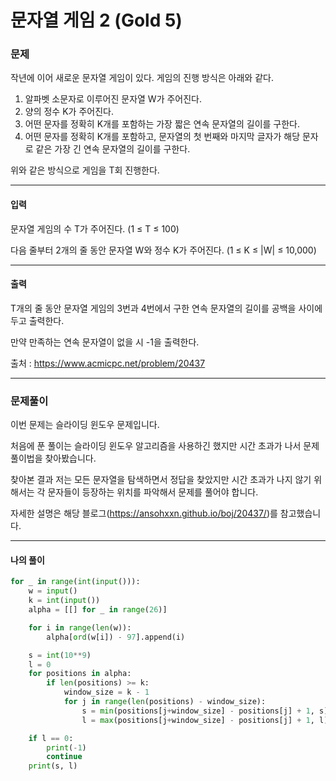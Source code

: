 # 문자열 게임 2 (Gold 5)

### 문제

작년에 이어 새로운 문자열 게임이 있다. 게임의 진행 방식은 아래와 같다.

1. 알파벳 소문자로 이루어진 문자열 W가 주어진다.
2. 양의 정수 K가 주어진다.
3. 어떤 문자를 정확히 K개를 포함하는 가장 짧은 연속 문자열의 길이를 구한다.
4. 어떤 문자를 정확히 K개를 포함하고, 문자열의 첫 번째와 마지막 글자가 해당 문자로 같은 가장 긴 연속 문자열의 길이를 구한다.

위와 같은 방식으로 게임을 T회 진행한다.

---

#### 입력

문자열 게임의 수 T가 주어진다. (1 ≤ T ≤ 100)

다음 줄부터 2개의 줄 동안 문자열 W와 정수 K가 주어진다. (1 ≤ K ≤ |W| ≤ 10,000) 

---

#### 출력

T개의 줄 동안 문자열 게임의 3번과 4번에서 구한 연속 문자열의 길이를 공백을 사이에 두고 출력한다.

만약 만족하는 연속 문자열이 없을 시 -1을 출력한다.

출처 : https://www.acmicpc.net/problem/20437

---

### 문제풀이

이번 문제는 슬라이딩 윈도우 문제입니다.

처음에 푼 풀이는 슬라이딩 윈도우 알고리즘을 사용하긴 했지만 시간 초과가 나서 문제 풀이법을 찾아봤습니다.

찾아본 결과 저는 모든 문자열을 탐색하면서 정답을 찾았지만 시간 초과가 나지 않기 위해서는 각 문자들이 등장하는 위치를 파악해서 문제를 풀어야 합니다.

자세한 설명은 해당 블로그(https://ansohxxn.github.io/boj/20437/)를 참고했습니다.

---

#### 나의 풀이

~~~python
for _ in range(int(input())):
    w = input()
    k = int(input())
    alpha = [[] for _ in range(26)]

    for i in range(len(w)):
        alpha[ord(w[i]) - 97].append(i)

    s = int(10**9)
    l = 0
    for positions in alpha:
        if len(positions) >= k:
            window_size = k - 1
            for j in range(len(positions) - window_size):
                s = min(positions[j+window_size] - positions[j] + 1, s)
                l = max(positions[j+window_size] - positions[j] + 1, l)

    if l == 0:
        print(-1)
        continue
    print(s, l)
~~~
